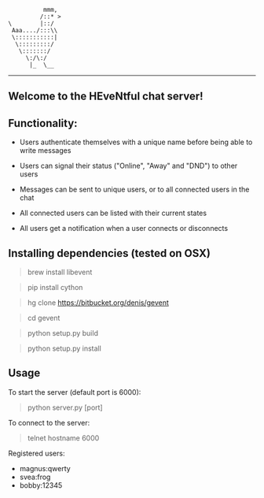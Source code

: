 
              mmm,
             /::* >
    \        |::/
     Aaa..../:::\\
     \:::::::::::|
      \:::::::::/
       \:::::::/
         \:/\:/
          |_  \__
-----------------------------------------
Welcome to the HEveNtful chat server!
-----------------------------------------

## Functionality:

* Users authenticate themselves with a unique name before being able to write messages

* Users can signal their status ("Online", "Away" and "DND") to other users

* Messages can be sent to unique users, or to all connected users in the chat

* All connected users can be listed with their current states

* All users get a notification when a user connects or disconnects


## Installing dependencies (tested on OSX)

> brew install libevent

> pip install cython

> hg clone https://bitbucket.org/denis/gevent

> cd gevent

> python setup.py build

> python setup.py install


## Usage

To start the server (default port is 6000):
> python server.py [port]

To connect to the server:
> telnet hostname 6000

Registered users:
* magnus:qwerty
* svea:frog
* bobby:12345

